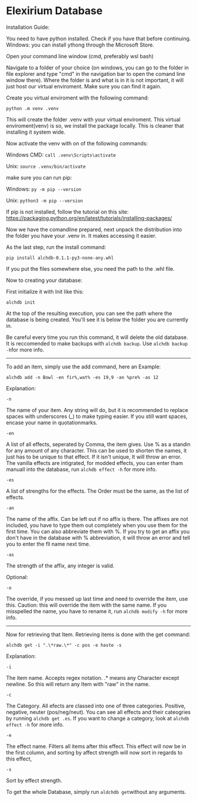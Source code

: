 # Elexirium Database

Installation Guide:

You need to have python installed. Check if you have that before continuing.
Windows: you can install ythong through the Microsoft Store.

Open your command line window (cmd, preferably wsl bash)

Navigate to a folder of your choice (on windows, you can go to the folder in file explorer and type "cmd" in the navigation bar to open the comand line window there).
Where the folder is and what is in it is not important, it will just host our virtual enviroment. Make sure you can find it again.

Create you virtual enviroment with the following command:

`python .m venv .venv`

This will create the folder .venv with your virtual enviroment.
This virtual enviroment(venv) is so, we install the package locally. This is cleaner that installing it system wide.

Now activate the venv with on of the following commands:

Windows CMD: `call .venv\Scripts\activate`

Unix: `source .venv/bin/activate`

make sure you can run pip:

Windows: `py -m pip --version`

Unix: `python3 -m pip --version`

If pip is not installed, follow the tutorial on this site: https://packaging.python.org/en/latest/tutorials/installing-packages/

Now we have the comandline prepared, next unpack the distribution into the folder you have your .venv in. It makes accessing it easier.

As the last step, run the install command:

`pip install alchdb-0.1.1-py3-none-any.whl`

If you put the files somewhere else, you need the path to the .whl file.

Now to creating your database:

First initialize it with Init like this:

`alchdb init`

At the top of the resulting execution, you can see the path where the database is being created. You'll see it is below the folder you are currently in.

Be careful every time you run this command, it will delete the old database. It is reccomended to make backups with `alchdb backup`.
Use `alchdb backup -h`for more info.

----------

To add an item, simply use the add command, here an Example:

`alchdb add -n Bowl -en fir%,wat% -es 19,9 -an %pre% -as 12`

Explanation:

`-n` 

The name of your item. Any string will do, but it is recommended to replace spaces with underscores (_) to make typing easier. If you still want spaces, encase your name in quotationmarks.

`-en` 

A list of all effects, seperated by Comma, the item gives. Use % as a standin for any amount of any character. This can be used to shorten the names, it just has to be unique to that effect. If it isn't unique, It will throw an error. 
The vanilla effects are intigrated, for modded effects, you can enter tham manuall into the database, run `alchdb effect -h` for more info.

`-es` 

A list of strengths for the effects. The Order must be the same, as the list of effects.

`-an` 

The name of the affix. Can be left out if no affix is there. The affixes are not included, you have to type them out completely when you use them for the first time. You can also abbreviate them with %.
If you try to get an affix you don't have in the database with % abbreviation, it will throw an error and tell you to enter the fll name next time.

`-as`

The strength of the affix, any integer is valid.

Optional:

`-o`

The override, if you messed up last time and need to override the item, use this. Caution: this will override the item with the same name. If you misspelled the name, you have to rename it, run `alchdb modify -h` for more info.

-----------

Now for retrieving that Item. Retrieving items is done with the get command:

`alchdb get -i ".\*raw.\*" -c pos -e haste -s`

Explanation:

`-i`

The item name. Accepts regex notation. .* means any Character except newline. So this will return any Item with "raw" in the name.

`-c`

The Category. All efects are classed into one of three categories. Positive, negative, neuter (pos/neg/neut). You can see all effects and their cateogries by running `alchdb get .es`.
If you want to change a category, look at `alchdb effect -h` for more info.

`-e`

The effect name. Filters all items after this effect. This effect will now be in the first column, and sorting by affect strength will now sort in regards to this effect,

`-s`

Sort by effect strength.

To get the whole Database, simply run `aldchdb get`without any arguments.